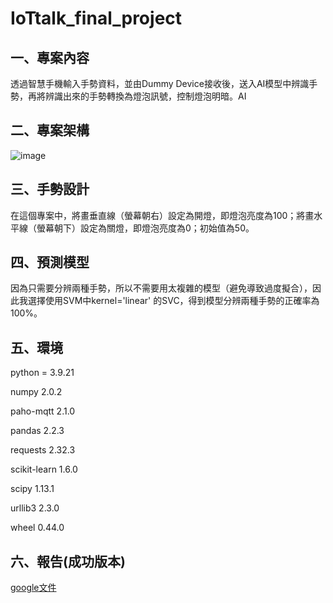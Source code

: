 # IoTtalk_final_project

## 一、專案內容

透過智慧手機輸入手勢資料，並由Dummy Device接收後，送入AI模型中辨識手勢，再將辨識出來的手勢轉換為燈泡訊號，控制燈泡明暗。AI

## 二、專案架構

![image](https://github.com/user-attachments/assets/53c26561-00c3-4d1a-9dda-3fdcc1d6e216)

## 三、手勢設計

在這個專案中，將畫垂直線（螢幕朝右）設定為開燈，即燈泡亮度為100；將畫水平線（螢幕朝下）設定為關燈，即燈泡亮度為0；初始值為50。

## 四、預測模型

因為只需要分辨兩種手勢，所以不需要用太複雜的模型（避免導致過度擬合），因此我選擇使用SVM中kernel='linear' 的SVC，得到模型分辨兩種手勢的正確率為100%。

## 五、環境

python = 3.9.21

numpy              2.0.2

paho-mqtt          2.1.0

pandas             2.2.3

requests           2.32.3

scikit-learn       1.6.0

scipy              1.13.1

urllib3            2.3.0

wheel              0.44.0

## 六、報告(成功版本)
[google文件](https://docs.google.com/document/d/1-1_BiDmKK8tppAJLjib5xvtyZiqjc7SpORqcvTc5KGU/edit?usp=sharing)

